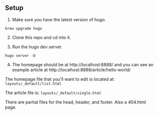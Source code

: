 ## Setup

1) Make sure you have the latest version of hugo.

```
brew upgrade hugo
```

2) Clone this repo and cd into it.

3) Run the hugo dev server.

```
hugo server -D
```

4) The homepage should be at http://localhost:8888/ and you can see an example article at http://localhost:8888/article/hello-world/

The homepage file that you'll want to edit is located at: `layouts/_default/list.html`

The article file is: `layouts/_default/single.html`

There are partial files for the head, header, and footer. Also a 404.html page.